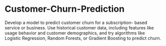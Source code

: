 # Customer-Churn-Prediction
Develop a model to predict customer churn for a subscription- based service or business. Use historical customer data, including  features like usage behavior and customer demographics, and try algorithms like Logistic Regression, Random Forests, or Gradient  Boosting to predict churn.
